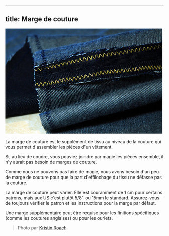 ***

## title: Marge de couture

![L'intérieur de la jambe sur un jean. La marge de couture est la partie sombre près de la couture. Elle a été zig-zaggée pour l'empêcher de s'effilocher](zig-zag.jpg)

La marge de couture est le supplément de tissu au niveau de la couture qui vous permet d'assembler les pièces d'un vêtement.

Si, au lieu de coudre, vous pouviez joindre par magie les pièces ensemble, il n'y aurait pas besoin de marges de couture.

Comme nous ne pouvons pas faire de magie, nous avons besoin d'un peu de marge de couture pour que la part d'effilochage du tissu ne défasse pas la couture.

La marge de couture peut varier. Elle est couramment de 1 cm pour certains patrons, mais aux US c'est plutôt 5/8" ou 15mm le standard. Assurez-vous de toujours vérifier le patron et les instructions pour la marge par défaut.

Une marge supplémentaire peut être requise pour les finitions spécifiques (comme les coutures anglaises) ou pour les ourlets.

> Photo par [Kristin Roach](https://www.flickr.com/photos/kristinroach/3161126359)
